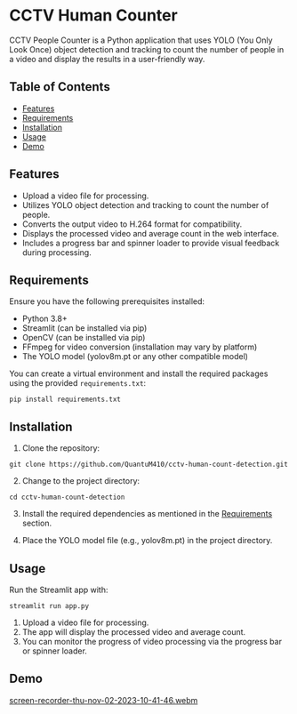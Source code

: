 # CCTV Human Counter

CCTV People Counter is a Python application that uses YOLO (You Only Look Once) object detection and tracking to count the number of people in a video and display the results in a user-friendly way.

## Table of Contents

- [Features](#features)
- [Requirements](#requirements)
- [Installation](#installation)
- [Usage](#usage)
- [Demo](#demo)


## Features

- Upload a video file for processing.
- Utilizes YOLO object detection and tracking to count the number of people.
- Converts the output video to H.264 format for compatibility.
- Displays the processed video and average count in the web interface.
- Includes a progress bar and spinner loader to provide visual feedback during processing.

## Requirements

Ensure you have the following prerequisites installed:

- Python 3.8+
- Streamlit (can be installed via pip)
- OpenCV (can be installed via pip)
- FFmpeg for video conversion (installation may vary by platform)
- The YOLO model (yolov8m.pt or any other compatible model)

You can create a virtual environment and install the required packages using the provided `requirements.txt`:

```
pip install requirements.txt
```


## Installation

1. Clone the repository:

```
git clone https://github.com/QuantuM410/cctv-human-count-detection.git
``` 


2. Change to the project directory:

```
cd cctv-human-count-detection
```


3. Install the required dependencies as mentioned in the [Requirements](#requirements) section.

4. Place the YOLO model file (e.g., yolov8m.pt) in the project directory.

## Usage

Run the Streamlit app with:

```
streamlit run app.py
```


1. Upload a video file for processing.
2. The app will display the processed video and average count.
3. You can monitor the progress of video processing via the progress bar or spinner loader.

## Demo
[screen-recorder-thu-nov-02-2023-10-41-46.webm](https://github.com/QuantuM410/cctv-human-count-detection/assets/85943021/fc578e8b-dbe8-4f15-b07e-90e0bef259ff)

